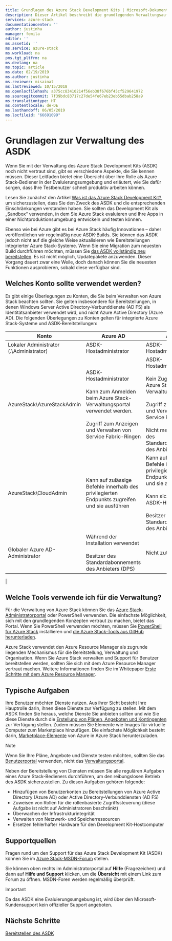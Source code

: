 ```yaml
---
title: Grundlagen des Azure Stack Development Kits | Microsoft-Dokumentation
description: Dieser Artikel beschreibt die grundlegenden Verwaltungsaufgaben des Azure Stack Development Kits (ASDK).
services: azure-stack
documentationcenter: ''
author: justinha
manager: femila
editor: ''
ms.assetid: ''
ms.service: azure-stack
ms.workload: na
pms.tgt_pltfrm: na
ms.devlang: na
ms.topic: article
ms.date: 02/19/2019
ms.author: justinha
ms.reviewer: misainat
ms.lastreviewed: 10/15/2018
ms.openlocfilehash: a375cc83410214f56eb38f676bf45cf529641972
ms.sourcegitcommit: 7f39bdc83717c27de54fe67eb23eb55dbab258a9
ms.translationtype: HT
ms.contentlocale: de-DE
ms.lasthandoff: 06/05/2019
ms.locfileid: "66691099"
---
```

# <a name="asdk-administration-basics"></a>Grundlagen zur Verwaltung des ASDK 
Wenn Sie mit der Verwaltung des Azure Stack Development Kits (ASDK) noch nicht vertraut sind, gibt es verschiedene Aspekte, die Sie kennen müssen. Dieser Leitfaden bietet eine Übersicht über Ihre Rolle als Azure Stack-Bediener in der Evaluierungsumgebung und erläutert, wie Sie dafür sorgen, dass Ihre Testbenutzer schnell produktiv arbeiten können.

Lesen Sie zunächst den Artikel [Was ist das Azure Stack Development Kit?](asdk-what-is.md), um sicherzustellen, dass Sie den Zweck des ASDK und die entsprechenden Einschränkungen verstanden haben. Sie sollten das Development Kit als „Sandbox“ verwenden, in dem Sie Azure Stack evaluieren und Ihre Apps in einer Nichtproduktionsumgebung entwickeln und testen können. 

Ebenso wie bei Azure gibt es bei Azure Stack häufig Innovationen – daher veröffentlichen wir regelmäßig neue ASDK-Builds. Sie können das ASDK jedoch nicht auf die gleiche Weise aktualisieren wie Bereitstellungen integrierter Azure Stack-Systeme. Wenn Sie eine Migration zum neuesten Build durchführen möchten, müssen Sie [das ASDK vollständig neu bereitstellen](asdk-redeploy.md). Es ist nicht möglich, Updatepakete anzuwenden. Dieser Vorgang dauert zwar eine Weile, doch danach können Sie die neuesten Funktionen ausprobieren, sobald diese verfügbar sind. 

## <a name="what-account-should-i-use"></a>Welches Konto sollte verwendet werden?
Es gibt einige Überlegungen zu Konten, die Sie beim Verwalten von Azure Stack beachten sollten. Sie gelten insbesondere für Bereitstellungen, in denen Windows Server Active Directory-Verbunddienste (AD FS) als Identitätsanbieter verwendet wird, und nicht Azure Active Directory (Azure AD). Die folgenden Überlegungen zu Konten gelten für integrierte Azure Stack-Systeme und ASDK-Bereitstellungen:

|Konto|Azure AD|AD FS|
|-----|-----|-----|
|Lokaler Administrator (.\Administrator)|ASDK-Hostadministrator|ASDK-Hostadministrator|
|AzureStack\AzureStackAdmin|ASDK-Hostadministrator<br><br>Kann zum Anmelden beim Azure Stack-Verwaltungsportal verwendet werden.<br><br>Zugriff zum Anzeigen und Verwalten von Service Fabric-Ringen|ASDK-Hostadministrator<br><br>Kein Zugriff auf das Azure Stack-Verwaltungsportal<br><br>Zugriff zum Anzeigen und Verwalten von Service Fabric-Ringen<br><br>Nicht mehr Besitzer des Standardabonnements des Anbieters (DPS)|
|AzureStack\CloudAdmin|Kann auf zulässige Befehle innerhalb des privilegierten Endpunkts zugreifen und sie ausführen|Kann auf zulässige Befehle innerhalb des privilegierten Endpunkts zugreifen und sie ausführen<br><br>Kann sich nicht beim ASDK-Host anmelden<br><br>Besitzer des Standardabonnements des Anbieters (DPS)|
|Globaler Azure AD-Administrator|Während der Installation verwendet<br><br>Besitzer des Standardabonnements des Anbieters (DPS)|Nicht zutreffend|
|

## <a name="what-tools-do-i-use-to-manage"></a>Welche Tools verwende ich für die Verwaltung?
Für die Verwaltung von Azure Stack können Sie das [Azure Stack-Administratorportal](https://adminportal.local.azurestack.external) oder PowerShell verwenden. Die einfachste Möglichkeit, sich mit den grundlegenden Konzepten vertraut zu machen, bietet das Portal. Wenn Sie PowerShell verwenden möchten, müssen Sie [PowerShell für Azure Stack](asdk-post-deploy.md#install-azure-stack-powershell) installieren und [die Azure Stack-Tools aus GitHub herunterladen](asdk-post-deploy.md#download-the-azure-stack-tools).

Azure Stack verwendet den Azure Resource Manager als zugrunde liegenden Mechanismus für die Bereitstellung, Verwaltung und Organisation. Wenn Sie Azure Stack verwalten und Support für Benutzer bereitstellen werden, sollten Sie sich mit dem Azure Resource Manager vertraut machen. Weitere Informationen finden Sie im Whitepaper [Erste Schritte mit dem Azure Resource Manager](https://download.microsoft.com/download/E/A/4/EA4017B5-F2ED-449A-897E-BD92E42479CE/Getting_Started_With_Azure_Resource_Manager_white_paper_EN_US.pdf).

## <a name="your-typical-responsibilities"></a>Typische Aufgaben
Ihre Benutzer möchten Dienste nutzen. Aus ihrer Sicht besteht Ihre Hauptrolle darin, ihnen diese Dienste zur Verfügung zu stellen. Mit dem ASDK finden Sie heraus, welche Dienste Sie anbieten sollten und wie Sie diese Dienste durch die [Erstellung von Plänen, Angeboten und Kontingenten](../operator/azure-stack-tutorial-tenant-vm.md) zur Verfügung stellen. Zudem müssen Sie Elemente wie Images für virtuelle Computer zum Marketplace hinzufügen. Die einfachste Möglichkeit besteht darin, [Marketplace-Elemente](../operator/azure-stack-create-and-publish-marketplace-item.md) von Azure in Azure Stack herunterzuladen.

> [!NOTE]
> Wenn Sie Ihre Pläne, Angebote und Dienste testen möchten, sollten Sie das [Benutzerportal](https://portal.local.azurestack.external) verwenden, nicht das [Verwaltungsportal](https://adminportal.local.azurestack.external).

Neben der Bereitstellung von Diensten müssen Sie alle regulären Aufgaben eines Azure Stack-Bedieners durchführen, um den reibungslosen Betrieb des ASDK sicherzustellen. Zu diesen Aufgaben gehören folgende:
- Hinzufügen von Benutzerkonten zu Bereitstellungen von Azure Active Directory (Azure AD) oder Active Directory-Verbunddiensten (AD FS)
- Zuweisen von Rollen für die rollenbasierte Zugriffssteuerung (diese Aufgabe ist nicht auf Administratoren beschränkt)
- Überwachen der Infrastrukturintegrität
- Verwalten von Netzwerk- und Speicherressourcen
- Ersetzen fehlerhafter Hardware für den Development Kit-Hostcomputer 

## <a name="where-to-get-support"></a>Supportquellen
Fragen rund um den Support für das Azure Stack Development Kit (ASDK) können Sie im [Azure Stack-MSDN-Forum](https://social.msdn.microsoft.com/Forums/azure/home?forum=azurestack) stellen. 

Sie können oben rechts im Administratorportal auf **Hilfe** (Fragezeichen) und dann auf **Hilfe und Support** klicken, um die **Übersicht** mit einem Link zum Forum zu öffnen. MSDN-Foren werden regelmäßig überprüft.  

> [!IMPORTANT]
> Da das ASDK eine Evaluierungsumgebung ist, wird über den Microsoft-Kundensupport kein offizieller Support angeboten.

## <a name="next-steps"></a>Nächste Schritte
[Bereitstellen des ASDK](asdk-install.md)

